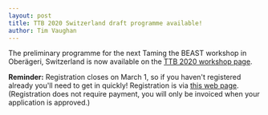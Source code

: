 ```yaml
---
layout: post
title: TTB 2020 Switzerland draft programme available!
author: Tim Vaughan
---
```


The preliminary programme for the next Taming the BEAST workshop in Oberägeri, Switzerland is now available on the [TTB 2020 workshop page](/workshops/Taming-the-BEAST-2020).

**Reminder:** Registration closes on March 1, so if you haven't registered already you'll need to get in quickly!  Registration is via [this web page](https://bsse.ethz.ch/cevo/taming-the-beast/overview-2020/registration.html).  (Registration does not require payment, you will only be invoiced when your application is approved.)

